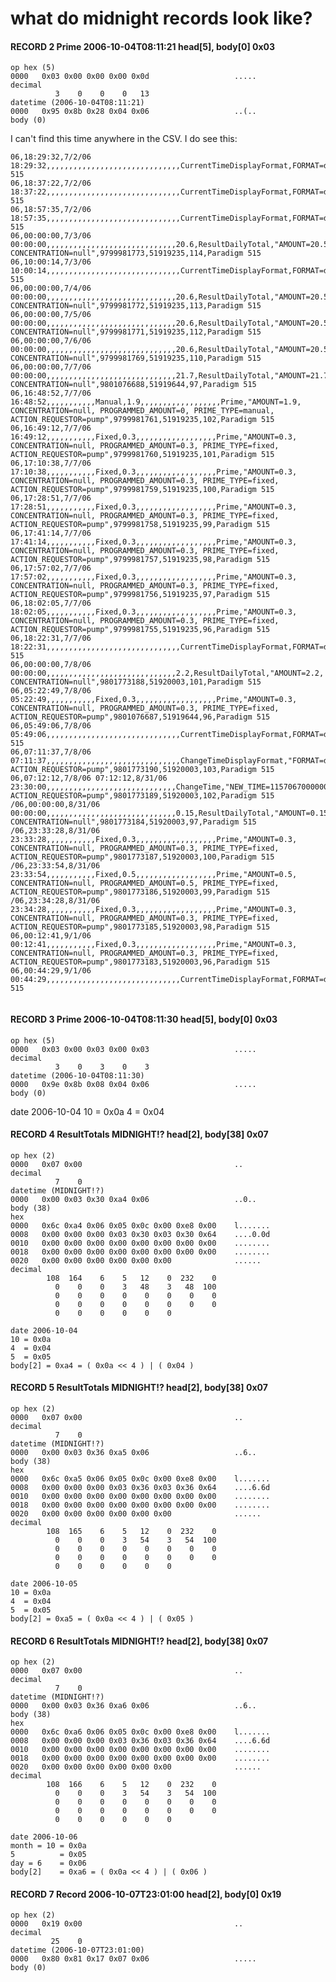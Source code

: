 
# what do midnight records look like?


#### RECORD 2 Prime 2006-10-04T08:11:21 head[5], body[0] 0x03
    op hex (5)
    0000   0x03 0x00 0x00 0x00 0x0d                   .....
    decimal
              3    0    0    0   13
    datetime (2006-10-04T08:11:21)
    0000   0x95 0x8b 0x28 0x04 0x06                   ..(..
    body (0)

I can't find this time anywhere in the CSV.
I do see this:
```
06,18:29:32,7/2/06 18:29:32,,,,,,,,,,,,,,,,,,,,,,,,,,,,,,CurrentTimeDisplayFormat,FORMAT=d12,9779565961,51910876,0,Paradigm 515
06,18:37:22,7/2/06 18:37:22,,,,,,,,,,,,,,,,,,,,,,,,,,,,,,CurrentTimeDisplayFormat,FORMAT=d12,9779570111,51910881,0,Paradigm 515
06,18:57:35,7/2/06 18:57:35,,,,,,,,,,,,,,,,,,,,,,,,,,,,,,CurrentTimeDisplayFormat,FORMAT=d12,9779598493,51910796,0,Paradigm 515
06,00:00:00,7/3/06 00:00:00,,,,,,,,,,,,,,,,,,,,,,,,,,,,,20.6,ResultDailyTotal,"AMOUNT=20.55, CONCENTRATION=null",9799981773,51919235,114,Paradigm 515
06,10:00:14,7/3/06 10:00:14,,,,,,,,,,,,,,,,,,,,,,,,,,,,,,CurrentTimeDisplayFormat,FORMAT=d12,9782871710,51912274,0,Paradigm 515
06,00:00:00,7/4/06 00:00:00,,,,,,,,,,,,,,,,,,,,,,,,,,,,,20.6,ResultDailyTotal,"AMOUNT=20.55, CONCENTRATION=null",9799981772,51919235,113,Paradigm 515
06,00:00:00,7/5/06 00:00:00,,,,,,,,,,,,,,,,,,,,,,,,,,,,,20.6,ResultDailyTotal,"AMOUNT=20.55, CONCENTRATION=null",9799981771,51919235,112,Paradigm 515
06,00:00:00,7/6/06 00:00:00,,,,,,,,,,,,,,,,,,,,,,,,,,,,,20.6,ResultDailyTotal,"AMOUNT=20.55, CONCENTRATION=null",9799981769,51919235,110,Paradigm 515
06,00:00:00,7/7/06 00:00:00,,,,,,,,,,,,,,,,,,,,,,,,,,,,,21.7,ResultDailyTotal,"AMOUNT=21.7, CONCENTRATION=null",9801076688,51919644,97,Paradigm 515
06,16:48:52,7/7/06 16:48:52,,,,,,,,,,,Manual,1.9,,,,,,,,,,,,,,,,,,Prime,"AMOUNT=1.9, CONCENTRATION=null, PROGRAMMED_AMOUNT=0, PRIME_TYPE=manual, ACTION_REQUESTOR=pump",9799981761,51919235,102,Paradigm 515
06,16:49:12,7/7/06 16:49:12,,,,,,,,,,,Fixed,0.3,,,,,,,,,,,,,,,,,,Prime,"AMOUNT=0.3, CONCENTRATION=null, PROGRAMMED_AMOUNT=0.3, PRIME_TYPE=fixed, ACTION_REQUESTOR=pump",9799981760,51919235,101,Paradigm 515
06,17:10:38,7/7/06 17:10:38,,,,,,,,,,,Fixed,0.3,,,,,,,,,,,,,,,,,,Prime,"AMOUNT=0.3, CONCENTRATION=null, PROGRAMMED_AMOUNT=0.3, PRIME_TYPE=fixed, ACTION_REQUESTOR=pump",9799981759,51919235,100,Paradigm 515
06,17:28:51,7/7/06 17:28:51,,,,,,,,,,,Fixed,0.3,,,,,,,,,,,,,,,,,,Prime,"AMOUNT=0.3, CONCENTRATION=null, PROGRAMMED_AMOUNT=0.3, PRIME_TYPE=fixed, ACTION_REQUESTOR=pump",9799981758,51919235,99,Paradigm 515
06,17:41:14,7/7/06 17:41:14,,,,,,,,,,,Fixed,0.3,,,,,,,,,,,,,,,,,,Prime,"AMOUNT=0.3, CONCENTRATION=null, PROGRAMMED_AMOUNT=0.3, PRIME_TYPE=fixed, ACTION_REQUESTOR=pump",9799981757,51919235,98,Paradigm 515
06,17:57:02,7/7/06 17:57:02,,,,,,,,,,,Fixed,0.3,,,,,,,,,,,,,,,,,,Prime,"AMOUNT=0.3, CONCENTRATION=null, PROGRAMMED_AMOUNT=0.3, PRIME_TYPE=fixed, ACTION_REQUESTOR=pump",9799981756,51919235,97,Paradigm 515
06,18:02:05,7/7/06 18:02:05,,,,,,,,,,,Fixed,0.3,,,,,,,,,,,,,,,,,,Prime,"AMOUNT=0.3, CONCENTRATION=null, PROGRAMMED_AMOUNT=0.3, PRIME_TYPE=fixed, ACTION_REQUESTOR=pump",9799981755,51919235,96,Paradigm 515
06,18:22:31,7/7/06 18:22:31,,,,,,,,,,,,,,,,,,,,,,,,,,,,,,CurrentTimeDisplayFormat,FORMAT=d12,9799981659,51919235,0,Paradigm 515
06,00:00:00,7/8/06 00:00:00,,,,,,,,,,,,,,,,,,,,,,,,,,,,,2.2,ResultDailyTotal,"AMOUNT=2.2, CONCENTRATION=null",9801773188,51920003,101,Paradigm 515
06,05:22:49,7/8/06 05:22:49,,,,,,,,,,,Fixed,0.3,,,,,,,,,,,,,,,,,,Prime,"AMOUNT=0.3, CONCENTRATION=null, PROGRAMMED_AMOUNT=0.3, PRIME_TYPE=fixed, ACTION_REQUESTOR=pump",9801076687,51919644,96,Paradigm 515
06,05:49:06,7/8/06 05:49:06,,,,,,,,,,,,,,,,,,,,,,,,,,,,,,CurrentTimeDisplayFormat,FORMAT=d12,9801076591,51919644,0,Paradigm 515
06,07:11:37,7/8/06 07:11:37,,,,,,,,,,,,,,,,,,,,,,,,,,,,,,ChangeTimeDisplayFormat,"FORMAT=d12, ACTION_REQUESTOR=pump",9801773190,51920003,103,Paradigm 515
06,07:12:12,7/8/06 07:12:12,8/31/06 23:30:00,,,,,,,,,,,,,,,,,,,,,,,,,,,,,ChangeTime,"NEW_TIME=1157067000000, ACTION_REQUESTOR=pump",9801773189,51920003,102,Paradigm 515
/06,00:00:00,8/31/06 00:00:00,,,,,,,,,,,,,,,,,,,,,,,,,,,,,0.15,ResultDailyTotal,"AMOUNT=0.15, CONCENTRATION=null",9801773184,51920003,97,Paradigm 515
/06,23:33:28,8/31/06 23:33:28,,,,,,,,,,,Fixed,0.3,,,,,,,,,,,,,,,,,,Prime,"AMOUNT=0.3, CONCENTRATION=null, PROGRAMMED_AMOUNT=0.3, PRIME_TYPE=fixed, ACTION_REQUESTOR=pump",9801773187,51920003,100,Paradigm 515
/06,23:33:54,8/31/06 23:33:54,,,,,,,,,,,Fixed,0.5,,,,,,,,,,,,,,,,,,Prime,"AMOUNT=0.5, CONCENTRATION=null, PROGRAMMED_AMOUNT=0.5, PRIME_TYPE=fixed, ACTION_REQUESTOR=pump",9801773186,51920003,99,Paradigm 515
/06,23:34:28,8/31/06 23:34:28,,,,,,,,,,,Fixed,0.3,,,,,,,,,,,,,,,,,,Prime,"AMOUNT=0.3, CONCENTRATION=null, PROGRAMMED_AMOUNT=0.3, PRIME_TYPE=fixed, ACTION_REQUESTOR=pump",9801773185,51920003,98,Paradigm 515
06,00:12:41,9/1/06 00:12:41,,,,,,,,,,,Fixed,0.3,,,,,,,,,,,,,,,,,,Prime,"AMOUNT=0.3, CONCENTRATION=null, PROGRAMMED_AMOUNT=0.3, PRIME_TYPE=fixed, ACTION_REQUESTOR=pump",9801773183,51920003,96,Paradigm 515
06,00:44:29,9/1/06 00:44:29,,,,,,,,,,,,,,,,,,,,,,,,,,,,,,CurrentTimeDisplayFormat,FORMAT=d12,9801773087,51920003,0,Paradigm 515


```

#### RECORD 3 Prime 2006-10-04T08:11:30 head[5], body[0] 0x03
    op hex (5)
    0000   0x03 0x00 0x03 0x00 0x03                   .....
    decimal
              3    0    3    0    3
    datetime (2006-10-04T08:11:30)
    0000   0x9e 0x8b 0x08 0x04 0x06                   .....
    body (0)

date 2006-10-04
10 = 0x0a
4  = 0x04

#### RECORD 4 ResultTotals MIDNIGHT!? head[2], body[38] 0x07
    op hex (2)
    0000   0x07 0x00                                  ..
    decimal
              7    0
    datetime (MIDNIGHT!?)
    0000   0x00 0x03 0x30 0xa4 0x06                   ..0..
    body (38)
    hex
    0000   0x6c 0xa4 0x06 0x05 0x0c 0x00 0xe8 0x00    l.......
    0008   0x00 0x00 0x00 0x03 0x30 0x03 0x30 0x64    ....0.0d
    0010   0x00 0x00 0x00 0x00 0x00 0x00 0x00 0x00    ........
    0018   0x00 0x00 0x00 0x00 0x00 0x00 0x00 0x00    ........
    0020   0x00 0x00 0x00 0x00 0x00 0x00              ......
    decimal
            108  164    6    5   12    0  232    0
              0    0    0    3   48    3   48  100
              0    0    0    0    0    0    0    0
              0    0    0    0    0    0    0    0
              0    0    0    0    0    0

```
date 2006-10-04
10 = 0x0a
4  = 0x04
5  = 0x05
body[2] = 0xa4 = ( 0x0a << 4 ) | ( 0x04 )
```

#### RECORD 5 ResultTotals MIDNIGHT!? head[2], body[38] 0x07
    op hex (2)
    0000   0x07 0x00                                  ..
    decimal
              7    0
    datetime (MIDNIGHT!?)
    0000   0x00 0x03 0x36 0xa5 0x06                   ..6..
    body (38)
    hex
    0000   0x6c 0xa5 0x06 0x05 0x0c 0x00 0xe8 0x00    l.......
    0008   0x00 0x00 0x00 0x03 0x36 0x03 0x36 0x64    ....6.6d
    0010   0x00 0x00 0x00 0x00 0x00 0x00 0x00 0x00    ........
    0018   0x00 0x00 0x00 0x00 0x00 0x00 0x00 0x00    ........
    0020   0x00 0x00 0x00 0x00 0x00 0x00              ......
    decimal
            108  165    6    5   12    0  232    0
              0    0    0    3   54    3   54  100
              0    0    0    0    0    0    0    0
              0    0    0    0    0    0    0    0
              0    0    0    0    0    0

```
date 2006-10-05
10 = 0x0a
4  = 0x04
5  = 0x05
body[2] = 0xa5 = ( 0x0a << 4 ) | ( 0x05 )
```

#### RECORD 6 ResultTotals MIDNIGHT!? head[2], body[38] 0x07
    op hex (2)
    0000   0x07 0x00                                  ..
    decimal
              7    0
    datetime (MIDNIGHT!?)
    0000   0x00 0x03 0x36 0xa6 0x06                   ..6..
    body (38)
    hex
    0000   0x6c 0xa6 0x06 0x05 0x0c 0x00 0xe8 0x00    l.......
    0008   0x00 0x00 0x00 0x03 0x36 0x03 0x36 0x64    ....6.6d
    0010   0x00 0x00 0x00 0x00 0x00 0x00 0x00 0x00    ........
    0018   0x00 0x00 0x00 0x00 0x00 0x00 0x00 0x00    ........
    0020   0x00 0x00 0x00 0x00 0x00 0x00              ......
    decimal
            108  166    6    5   12    0  232    0
              0    0    0    3   54    3   54  100
              0    0    0    0    0    0    0    0
              0    0    0    0    0    0    0    0
              0    0    0    0    0    0

```
date 2006-10-06
month = 10 = 0x0a
5          = 0x05
day = 6    = 0x06
body[2]    = 0xa6 = ( 0x0a << 4 ) | ( 0x06 )
```

#### RECORD 7 Record 2006-10-07T23:01:00 head[2], body[0] 0x19
    op hex (2)
    0000   0x19 0x00                                  ..
    decimal
             25    0
    datetime (2006-10-07T23:01:00)
    0000   0x80 0x81 0x17 0x07 0x06                   .....
    body (0)





